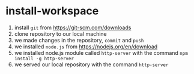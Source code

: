 # install-workspace

1. install `git` from https://git-scm.com/downloads
2. clone repository to our local machine
3. we made changes in the repository, `commit` and `push`
4. we installed `node.js` from https://nodejs.org/en/download
5. we installed node.js module called `http-server` with the command `npm install -g http-server`
6. we served our local repository with the command `http-server`
